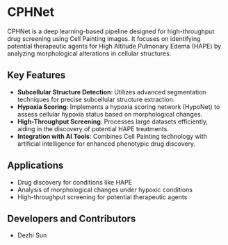 # CPHNet
CPHNet is a deep learning-based pipeline designed for high-throughput drug screening using Cell Painting images. It focuses on identifying potential therapeutic agents for High Altitude Pulmonary Edema (HAPE) by analyzing morphological alterations in cellular structures.

## Key Features

- **Subcellular Structure Detection**: Utilizes advanced segmentation techniques for precise subcellular structure extraction.
- **Hypoxia Scoring**: Implements a hypoxia scoring network (HypoNet) to assess cellular hypoxia status based on morphological changes.
- **High-Throughput Screening**: Processes large datasets efficiently, aiding in the discovery of potential HAPE treatments.
- **Integration with AI Tools**: Combines Cell Painting technology with artificial intelligence for enhanced phenotypic drug discovery.

## Applications
- Drug discovery for conditions like HAPE
- Analysis of morphological changes under hypoxic conditions
- High-throughput screening for potential therapeutic agents

## Developers and Contributors
- Dezhi Sun


